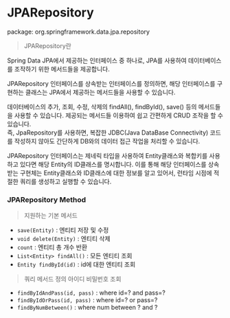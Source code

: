 # JPARepository

package: org.springframework.data.jpa.repository

  

> JPARepository란

Spring Data JPA에서 제공하는 인터페이스 중 하나로, JPA를 사용하여 데이터베이스를 조작하기 위한 메서드들을 제공합니다.

JPARepository 인터페이스를 상속받는 인터페이스를 정의하면, 해당 인터페이스를 구현하는 클래스는 JPA에서 제공하는 메서드들을 사용할 수 있습니다.

데이터베이스의 추가, 조회, 수정, 삭제의 findAll(), findById(), save() 등의 메서드들을 사용할 수 있습니다. 제공되는 메서드들 이용하여 쉽고 간편하게 CRUD 조작을 할 수 있습니다.  
즉, JpaRepository를 사용하면, 복잡한 JDBC(Java DataBase Connectivity) 코드를 작성하지 않아도 간단하게 DB와의 데이터 접근 작업을 처리할 수 있습니다.

JPARepository 인터페이스는 제네릭 타입을 사용하여 Entity클래스와 복합키를 사용하고 있다면 해당 Entity의 ID클래스를 명시합니다. 이를 통해 해당 인터페이스를 상속받는 구현체는 Entity클래스와 ID클래스에 대한 정보를 알고 있어서, 런타임 시점에 적절한 쿼리를 생성하고 실행할 수 있습니다.

### JPARepository Method
>지원하는 기본 메서드
- `save(Entity)` : 엔티티 저장 및 수정
- `void delete(Entity)` : 엔티티 삭제
- `count` : 엔티티 총 개수 반환
- `List<Entity> findAll()` : 모든 엔티티 조회
- `Entity findById(id)` : id에 대한 엔티티 조회

>쿼리 메서드 정의
>아이디 비밀번호 조회
- `findByIdAndPass(id, pass)` : where id=? and pass=?
- `findByIdOrPass(id, pass)` : where id=? or pass=?
- `findByNumBetween()` : where num between ? and ?